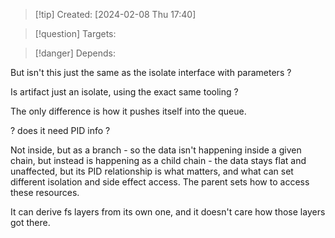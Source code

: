 
>[!tip] Created: [2024-02-08 Thu 17:40]

>[!question] Targets: 

>[!danger] Depends: 

But isn't this just the same as the isolate interface with parameters ?

Is artifact just an isolate, using the exact same tooling ?

The only difference is how it pushes itself into the queue.

? does it need PID info ?

Not inside, but as a branch - so the data isn't happening inside a given chain, but instead is happening as a child chain - the data stays flat and unaffected, but its PID relationship is what matters, and what can set different isolation and side effect access.  The parent sets how to access these resources.

It can derive fs layers from its own one, and it doesn't care how those layers got there.